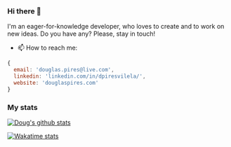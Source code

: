 ### Hi there 👋

I'm an eager-for-knowledge developer, who loves to create and to work on new ideas. Do you have any? Please, stay in touch!

- 📫 How to reach me:
```javascript
{
  email: 'douglas.pires@live.com',
  linkedin: 'linkedin.com/in/dpiresvilela/',
  website: 'douglaspires.com'
}
```

### My stats

[![Doug's github stats](https://github-readme-stats.vercel.app/api?username=douglas-pires&show_icons=true&theme=radical&count_private=true)](https://github.com/douglas-pires)

[![Wakatime stats](https://github-readme-stats.vercel.app/api/wakatime?username=douglas-pires)](https://github.com/anuraghazra/github-readme-stats)
